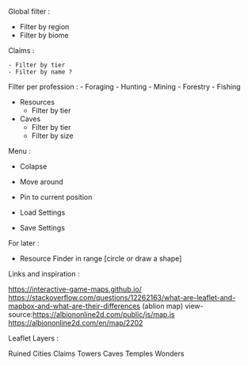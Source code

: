 
Global filter :

- Filter by region
- Filter by biome


Claims :

    - Filter by tier
    - Filter by name ?

Filter per profession :
    - Foraging
    - Hunting
    - Mining
    - Forestry
    - Fishing
- Resources
    - Filter by tier
- Caves
    - Filter by tier
    - Filter by size


Menu :

- Colapse
- Move around
- Pin to current position

- Load Settings
- Save Settings

For later :

- Resource Finder in range [circle or draw a shape]

Links and inspiration :

https://interactive-game-maps.github.io/
https://stackoverflow.com/questions/12262163/what-are-leaflet-and-mapbox-and-what-are-their-differences
 (ablion map) view-source:https://albiononline2d.com/public/js/map.js https://albiononline2d.com/en/map/2202






Leaflet Layers : 

Ruined Cities
Claims
Towers
Caves
Temples
Wonders

